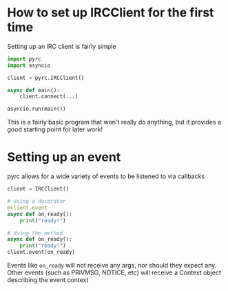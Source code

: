# How to set up IRCClient for the first time
Setting up an IRC client is fairly simple
```py
import pyrc
import asyncio

client = pyrc.IRCClient()

async def main():
    client.connect(...)

asyncio.run(main())
``` 
This is a fairly basic program that won't really do anything, but it provides a good starting point for later work!

# Setting up an event
pyrc allows for a wide variety of events to be listened to via callbacks
```py
client = IRCClient()

# Using a decorator
@client.event
async def on_ready():
    print("ready!")

# Using the method
async def on_ready():
    print("ready!")
client.event(on_ready)
```
Events like `on_ready` will not receive any args, nor should they expect any. Other events (such as PRIVMSG, NOTICE, etc) will receive a Context object describing the event context